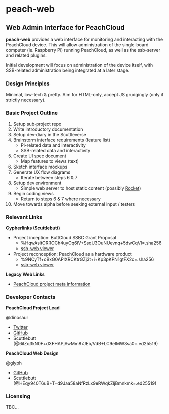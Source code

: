 # peach-web

## Web Admin Interface for PeachCloud

**peach-web** provides a web interface for monitoring and interacting with the PeachCloud device. This will allow administration of the single-board computer (ie. Raspberry Pi) running PeachCloud, as well as the ssb-server and related plugins.

Initial development will focus on administration of the device itself, with SSB-related administration being integrated at a later stage.

### Design Principles

Minimal, low-tech & pretty. Aim for HTML-only, accept JS grudgingly (only if strictly necessary).

### Basic Project Outline

1. Setup sub-project repo
2. Write introductory documentation
3. Setup dev-diary in the Scuttleverse
4. Brainstorm interface requirements (feature list)
   - Pi-related data and interactivity
   - SSB-related data and interactivity
5. Create UI spec document
   - Map features to views (text)
6. Sketch interface mockups
7. Generate UX flow diagrams
   - Iterate between steps 6 & 7
8. Setup dev environment
   - Simple web server to host static content (possibly [Rocket](https://rocket.rs/))
9. Begin coding views
   - Return to steps 6 & 7 where necessary
10. Move towards alpha before seeking external input / testers

### Relevant Links

**Cypherlinks (Scuttlebutt)**

 - Project inception: ButtCloud SSBC Grant Proposal
   - %HqwAsltORROCh4uyOq6iV+SsqU3OuNUevnq+5dwCqVI=.sha256
   - [ssb-web viewer](http://viewer.scuttlebot.io/%25HqwAsltORROCh4uyOq6iV%2BSsqU3OuNUevnq%2B5dwCqVI%3D.sha256)
 - Project reconception: PeachCloud as a hardware product
   - %9NCyTf+oBxG0APlXRCKtrGZj3t+i+Kp3pKPN1gtFX2c=.sha256
   - [ssb-web viewer](http://viewer.scuttlebot.io/%259NCyTf%2BoBxG0APlXRCKtrGZj3t%2Bi%2BKp3pKPN1gtFX2c%3D.sha256)

**Legacy Web Links**

 - [PeachCloud project meta information](http://peachcloud.org)

### Developer Contacts

**PeachCloud Project Lead**

@dinosaur

 - [Twitter](https://twitter.com/ahdinosaur)
 - [GitHub](https://github.com/ahdinosaur)
 - Scuttlebutt (@6ilZq3kN0F+dXFHAPjAwMm87JEb/VdB+LC9eIMW3sa0=.ed25519)

**PeachCloud Web Design**

@glyph

 - [GitHub](https://github.com/mycognosist)
 - Scuttlebutt (@HEqy940T6uB+T+d9Jaa58aNfRzLx9eRWqkZljBmnkmk=.ed25519)

### Licensing

TBC...
